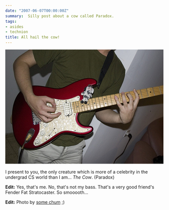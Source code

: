 ```yaml
---
date: "2007-06-07T00:00:00Z"
summary:  Silly post about a cow called Paradox.
tags:
- asides
- technion
title: All hail the cow!
---
```


[![Paradox the cow](/assets/images/2007/06/534994007_ef57770ac3.jpg)](http://www.flickr.com/photos/paradox_the_cow/)

I present to you, the only creature which is more of a celebrity in the
undergrad CS world than I am... _The Cow_. (Paradox)

**Edit:** Yes, that's me. No, that's not my bass. That's a very good friend's
Fender Fat Stratocaster. So smooooth...

**Edit:** Photo by [some chum](http://flickr.com/photos/talgoldman) ;)
